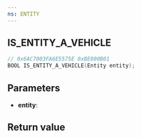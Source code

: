 ```yaml
---
ns: ENTITY
---
```

## IS_ENTITY_A_VEHICLE

```c
// 0x6AC7003FA6E5575E 0xBE800B01
BOOL IS_ENTITY_A_VEHICLE(Entity entity);
```


## Parameters
* **entity**: 

## Return value
